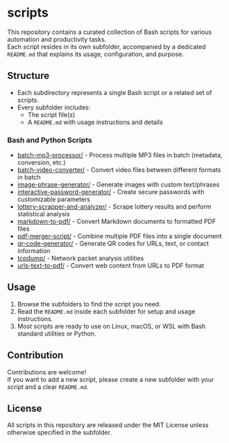 # scripts

This repository contains a curated collection of Bash scripts for various automation and productivity tasks.  
Each script resides in its own subfolder, accompanied by a dedicated `README.md` that explains its usage, configuration, and purpose.

## Structure

- Each subdirectory represents a single Bash script or a related set of scripts.
- Every subfolder includes:
  - The script file(s)
  - A `README.md` with usage instructions and details

### Bash and Python Scripts

- [batch-mp3-processor/](./batch-mp3-processor/) - Process multiple MP3 files in batch (metadata, conversion, etc.)
- [batch-video-converter/](./batch-video-converter/) - Convert video files between different formats in batch
- [image-phrase-generator/](./image-phrase-generator/) - Generate images with custom text/phrases
- [interactive-password-generator/](./interactive-password-generator/) - Create secure passwords with customizable parameters
- [lottery-scrapper-and-analyzer/](./lottery-scrapper-and-analyzer/) - Scrape lottery results and perform statistical analysis
- [markdown-to-pdf/](./markdown-to-pdf/) - Convert Markdown documents to formatted PDF files
- [pdf-merger-script/](./pdf-merger-script/) - Combine multiple PDF files into a single document
- [qr-code-generator/](./qr-code-generator/) - Generate QR codes for URLs, text, or contact information
- [tcpdump/](./tcpdump/) - Network packet analysis utilities
- [urls-text-to-pdf/](./urls-text-to-pdf/) - Convert web content from URLs to PDF format

## Usage

1. Browse the subfolders to find the script you need.
2. Read the `README.md` inside each subfolder for setup and usage instructions.
3. Most scripts are ready to use on Linux, macOS, or WSL with Bash standard utilities or Python.

## Contribution

Contributions are welcome!  
If you want to add a new script, please create a new subfolder with your script and a clear `README.md`.

## License

All scripts in this repository are released under the MIT License unless otherwise specified in the subfolder.
